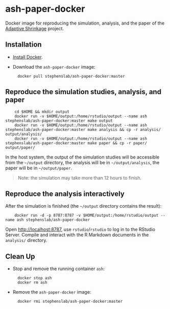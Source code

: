 # ash-paper-docker

Docker image for reproducing the simulation, analysis,
and the paper of the [Adaptive Shrinkage](https://github.com/stephens999/ash/) project.

## Installation

* [Install Docker](https://docs.docker.com/installation/).

* Download the `ash-paper-docker` image:

        docker pull stephenslab/ash-paper-docker:master

## Reproduce the simulation studies, analysis, and paper

        cd $HOME && mkdir output
        docker run -v $HOME/output:/home/rstudio/output --name ash stephenslab/ash-paper-docker:master make output
        docker run -v $HOME/output:/home/rstudio/output --name ash stephenslab/ash-paper-docker:master make analysis && cp -r analysis/ output/analysis/
        docker run -v $HOME/output:/home/rstudio/output --name ash stephenslab/ash-paper-docker:master make paper && cp -r paper/ output/paper/

In the host system, the output of the simulation studies will be accessible from the `~/output` directory, the analysis will be in `~/output/analysis`, the paper will be in `~/output/paper`.

> Note: the simulation may take more than 12 hours to finish.

## Reproduce the analysis interactively

After the simulation is finished (the `~/output` directory contains the result):

        docker run -d -p 8787:8787 -v $HOME/output:/home/rstudio/output --name ash stephenslab/ash-paper-docker

Open [http://localhost:8787](http://localhost:8787), use `rstudio`/`rstudio`
to log in to the RStudio Server. Compile and interact with the R Markdown
documents in the `analysis/` directory.

## Clean Up

* Stop and remove the running container `ash`:

        docker stop ash
        docker rm ash

* Remove the `ash-paper-docker` image:

        docker rmi stephenslab/ash-paper-docker:master
